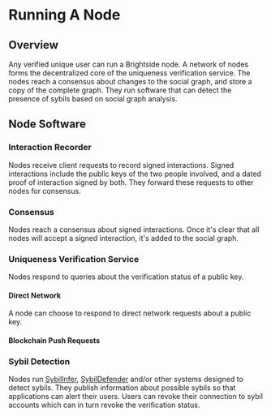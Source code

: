 # Running A Node
## Overview
Any verified unique user can run a Brightside node. A network of nodes forms the decentralized core of the uniqueness verification service. The nodes reach a consensus about changes to the social graph, and store a copy of the complete graph. They run software that can detect the presence of sybils based on social graph analysis.
## Node Software
### Interaction Recorder
Nodes receive client requests to record signed interactions. Signed interactions include the public keys of the two people involved, and a dated proof of interaction signed by both. They forward these requests to other nodes for consensus.
### Consensus
Nodes reach a consensus about signed interactions. Once it's clear that all nodes will accept a signed interaction, it's added to the social graph.
### Uniqueness Verification Service
Nodes respond to queries about the verification status of a public key.
#### Direct Network
A node can choose to respond to direct network requests about a public key.
#### Blockchain Push Requests
### Sybil Detection
Nodes run [SybilInfer](http://citeseerx.ist.psu.edu/viewdoc/summary?doi=10.1.1.149.6318), [SybilDefender](https://pdfs.semanticscholar.org/7606/64eab41125b06692a95832961bc5473d2aae.pdf) and/or other systems designed to detect sybils. They publish information about possible sybils so that applications can alert their users. Users can revoke their connection to sybil accounts which can in turn revoke the verification status.
